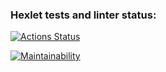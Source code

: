 ### Hexlet tests and linter status:
[![Actions Status](https://github.com/Egorles/backend-project-lvl2/workflows/hexlet-check/badge.svg)](https://github.com/Egorles/backend-project-lvl2/actions)

[![Maintainability](https://api.codeclimate.com/v1/badges/f216d18efc574ad226b3/maintainability)](https://codeclimate.com/github/Egorles/backend-project-lvl2/maintainability)